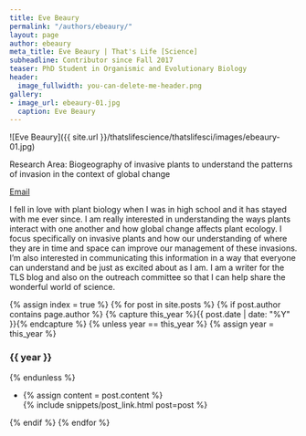 ```yaml
---
title: Eve Beaury
permalink: "/authors/ebeaury/"
layout: page
author: ebeaury
meta_title: Eve Beaury | That's Life [Science]
subheadline: Contributor since Fall 2017
teaser: PhD Student in Organismic and Evolutionary Biology
header:
  image_fullwidth: you-can-delete-me-header.png
gallery:
- image_url: ebeaury-01.jpg
  caption: Eve Beaury
---
```


![Eve Beaury]({{ site.url }}/thatslifescience/thatslifesci/images/ebeaury-01.jpg)<br>

Research Area: Biogeography of invasive plants to understand the patterns of invasion in the context of global change<br>

[Email](mailto:eve.beaury@gmail.com)

I fell in love with plant biology when I was in high school and it has stayed with me ever since. I am really interested in understanding the ways plants interact with one another and how global change affects plant ecology. I focus specifically on invasive plants and how our understanding of where they are in time and space can improve our management of these invasions. I’m also interested in communicating this information in a way that everyone can understand and be just as excited about as I am. I am a writer for the TLS blog and also on the outreach committee so that I can help share the wonderful world of science.

{% assign index = true %}
{% for post in site.posts %}
{% if post.author contains page.author %}
{% capture this_year %}{{ post.date | date: "%Y" }}{% endcapture %}
{% unless year == this_year %}
{% assign year = this_year %}
<h3>{{ year }}</h3>
{% endunless %}
<ul style="list-style-type:disc">
 <li> 
 {% assign content = post.content %} 
 <article>
 {% include snippets/post_link.html post=post %}
 </article>
 </li>
</ul>
{% endif %}
{% endfor %}
